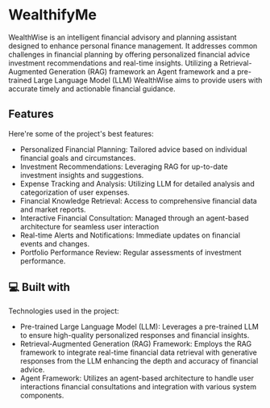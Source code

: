 <h1 id="title">WealthifyMe</h1>

<p id="description">WealthWise is an intelligent financial advisory and planning assistant designed to enhance personal finance management. It addresses common challenges in financial planning by offering personalized financial advice investment recommendations and real-time insights. Utilizing a Retrieval-Augmented Generation (RAG) framework an Agent framework and a pre-trained Large Language Model (LLM) WealthWise aims to provide users with accurate timely and actionable financial guidance.</p>

  
  
<h2>Features</h2>

Here're some of the project's best features:

*   Personalized Financial Planning: Tailored advice based on individual financial goals and circumstances.
*   Investment Recommendations: Leveraging RAG for up-to-date investment insights and suggestions.
*   Expense Tracking and Analysis: Utilizing LLM for detailed analysis and categorization of user expenses.
*   Financial Knowledge Retrieval: Access to comprehensive financial data and market reports.
*   Interactive Financial Consultation: Managed through an agent-based architecture for seamless user interaction
*   Real-time Alerts and Notifications: Immediate updates on financial events and changes.
*   Portfolio Performance Review: Regular assessments of investment performance.

  
  
<h2>💻 Built with</h2>

Technologies used in the project:

*   Pre-trained Large Language Model (LLM): Leverages a pre-trained LLM to ensure high-quality personalized responses and financial insights.
*   Retrieval-Augmented Generation (RAG) Framework: Employs the RAG framework to integrate real-time financial data retrieval with generative responses from the LLM enhancing the depth and accuracy of financial advice.
*   Agent Framework: Utilizes an agent-based architecture to handle user interactions financial consultations and integration with various system components.